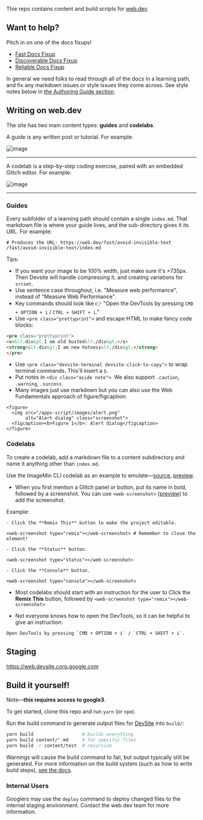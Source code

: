 Thie repo contains content and build scripts for [web.dev](https://web.dev).

## Want to help?

Pitch in on one of the docs fixups!

- [Fast Docs Fixup](https://github.com/GoogleChrome/web.dev/milestone/1)
- [Discoverable Docs Fixup](https://github.com/GoogleChrome/web.dev/milestone/10)
- [Reliable Docs Fixup](https://github.com/GoogleChrome/web.dev/milestone/12)

In general we need folks to read through all of the docs in a learning path, and fix any markdown issues or style issues they come across. See style notes below in [the Authoring Guide section](https://github.com/GoogleChrome/web.dev#authoring-guide).

## Writing on web.dev

The site has two main content types: **guides** and **codelabs**.


A guide is any written post or tutorial. For example:

![image](https://user-images.githubusercontent.com/1066253/48244806-5aa58380-e39c-11e8-9e84-9ced3d1e97c5.png)

---


A codelab is a step-by-step coding exercise, paired with an embedded Glitch editor. For example:

![image](https://user-images.githubusercontent.com/1066253/48244753-16b27e80-e39c-11e8-92b9-016e17867ba4.png)

---

### Guides

Every subfolder of a learning path should contain a single `index.md`. That markdown file is where your guide lives, and the sub-directory gives it its URL. For example:

```
# Produces the URL: https://web.dev/fast/avoid-invisible-text
/fast/avoid-invisible-text/index.md
```

Tips:

- If you want your image to be 100% width, just make sure it's >735px. Then Devsite will handle compressing it, and creating variations for `srcset`.
- Use sentence case throughout, i.e. "Measure web performance", instead of "Measure Web Performance".
- Key commands should look like 👉 "Open the DevTools by pressing `CMD + OPTION + i` / `CTRL + SHIFT + i`."
- Use `<pre class="prettyprint">` and escape HTML to make fancy code blocks:

```html
<pre class="prettyprint">
<s>&lt;div&gt;I am old busted&lt;/div&gt;</s>
<strong>&lt;div&gt;I am new hotness&lt;/div&gt;</strong>
</pre>
```

- Use `<pre class="devsite-terminal devsite-click-to-copy">` to wrap terminal commands. This'll insert a `$`.
- Put notes in `<div class="aside note">`. We also support `.caution`, `.warning`, `.success`.
- Many images just use markdown but you can also use the Web Fundamentals approach of figure/figcaption:
```
<figure>
  <img src="/apps-script/images/alert.png"
       alt="Alert dialog" class="screenshot">
  <figcaption><b>Figure 1</b>: Alert dialog</figcaption>
</figure>
```

### Codelabs

To create a codelab, add a markdown file to a content subdirectory and name it anything other than `index.md`.

Use the ImageMin CLI codelab as an example to emulate—[source](https://github.com/GoogleChrome/web.dev/blob/master/content/fast/use-imagemin-to-compress-images/codelab-imagine-cli.md), [preview](https://web.devsite.corp.google.com/fast/use-imagemin-to-compress-images/codelab-imagine-cli).

- When you first mention a Glitch panel or button, put its name in bold, followed by a screenshot. You can use `<web-screenshot>` ([preview](https://glitch.com/edit/#!/web-screenshot)) to add the screenshot.

Example:
```
- Click the **Remix This** button to make the project editable.

<web-screenshot type="remix"></web-screenshot> # Remember to close the element!

- Click the **Status** button.

<web-screenshot type="status"></web-screenshot>

- Click the **Console** button.

<web-screenshot type="console"></web-screenshot>
```

- Most codelabs should start with an instruction for the user to Click the **Remix This** button, followed by `<web-screenshot type="remix"></web-screenshot>`

- Not everyone knows how to open the DevTools, so it can be helpful to give an instruction:

```
Open DevTools by pressing `CMD + OPTION + i` / `CTRL + SHIFT + i`.
```

## Staging

https://web.devsite.corp.google.com

## Build it yourself!

Note—**this requires access to google3**.

To get started, clone this repo and run `yarn` (or `npm`).

Run the build command to generate output files for [DevSite](https://developers.google.com) into `build/`:

```bash
yarn build                  # builds everything
yarn build content/*.md     # for specific files
yarn build -r content/test  # recursive
```

Warnings will cause the build command to fail, but output typically still be generated.
For more information on the build system (such as how to write build steps), [see the docs](./lib/).

### Internal Users

Googlers may use the `deploy` command to deploy changed files to the internal staging environment.
Contact the web.dev team for more information.
